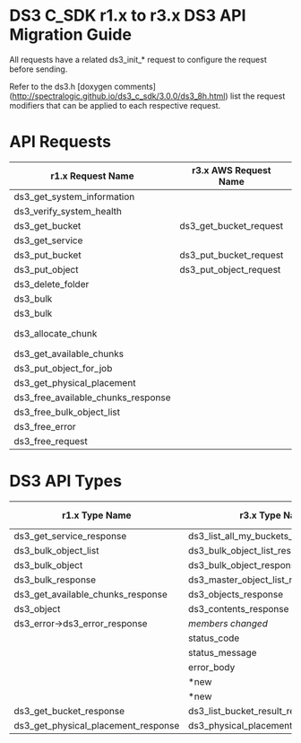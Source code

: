 DS3 C_SDK r1.x to r3.x DS3 API Migration Guide
==============================

All requests have a related ds3_init_* request to configure the request before sending.

Refer to the ds3.h [doxygen comments] (http://spectralogic.github.io/ds3_c_sdk/3.0.0/ds3_8h.html) list the request modifiers that can be applied to each respective request.


API Requests
==============================
| r1.x Request Name | r3.x AWS Request Name | r3.x DS3 Request Name |
|---|---|---|
| ds3_get_system_information | | ds3_get_system_information_spectra_s3_request |
| ds3_verify_system_health | | ds3_verify_system_health_spectra_s3_request |
| ds3_get_bucket | ds3_get_bucket_request | ds3_get_bucket_spectra_s3_request |
| ds3_get_service | | ds3_get_service_request |
| ds3_put_bucket | ds3_put_bucket_request | ds3_put_bucket_spectra_s3_request |
| ds3_put_object | ds3_put_object_request | |
| ds3_delete_folder | | ds3_delete_folder_recursively_spectra_s3_request |
| ds3_bulk | | ds3_put_bulk_job_spectra_s3_request |
| ds3_bulk | | ds3_get_bulk_job_spectra_s3_request |
| ds3_allocate_chunk | | ds3_allocate_job_chunk_spectra_s3_request (*Deprecated in favor of ds3_get_job_chunks_ready_for_client_processing_spectra_s3_request) |
| ds3_get_available_chunks | | ds3_get_job_chunks_ready_for_client_processing_spectra_s3_request |
| ds3_put_object_for_job | | ds3_put_object_request |
| ds3_get_physical_placement | | ds3_get_physical_placement_for_objects_spectra_s3_request |
| ds3_free_available_chunks_response | | ds3_master_object_list_response_free |
| ds3_free_bulk_object_list | | ds3_bulk_object_list_response_free |
| ds3_free_error | | ds3_error_free |
| ds3_free_request | | ds3_request_free |

DS3 API Types
==============================
| r1.x Type Name | r3.x Type Name | r3.x Type Member Name |
|---|---|---|
| ds3_get_service_response | ds3_list_all_my_buckets_result_response | |
| ds3_bulk_object_list | ds3_bulk_object_list_response | |
| ds3_bulk_object | ds3_bulk_object_response | |
| ds3_bulk_response | ds3_master_object_list_response | |
| ds3_get_available_chunks_response | ds3_objects_response| |
| ds3_object | ds3_contents_response | |
| ds3_error->ds3_error_response | *members changed* | |
|   | status_code | http_error_code |
|   | status_message | message |
|   | error_body | code |
|   | *new | resource |
|   | *new |resource_id|
| ds3_get_bucket_response | ds3_list_bucket_result_response | |
| ds3_get_physical_placement_response | ds3_physical_placement_response | |
